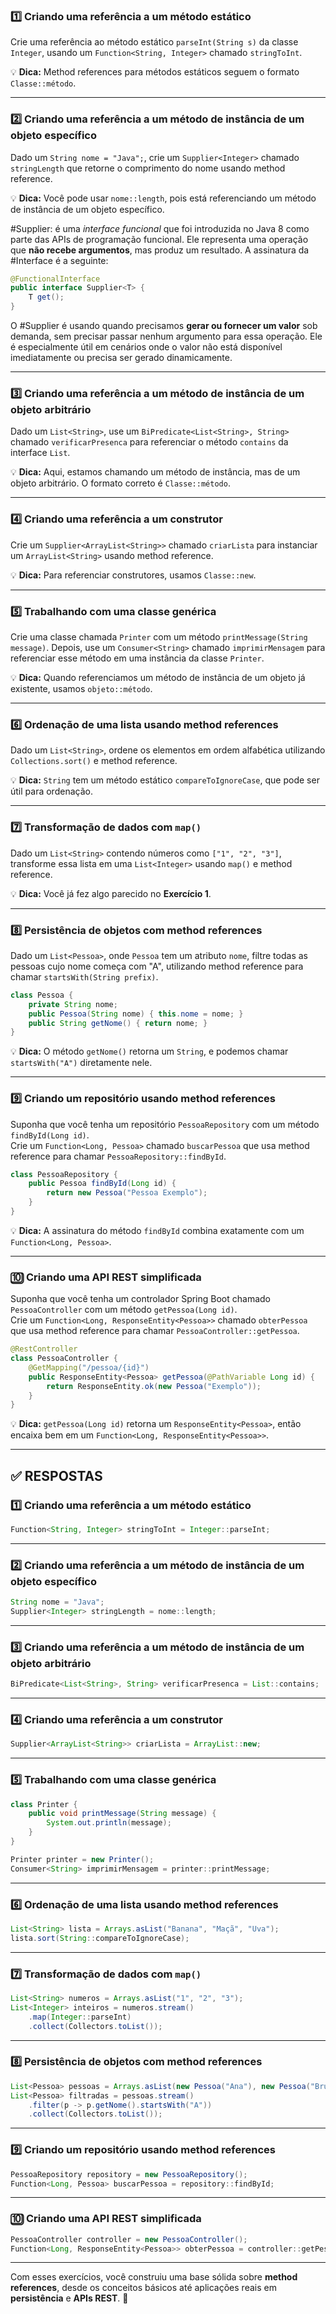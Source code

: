 ### **1️⃣ Criando uma referência a um método estático**

Crie uma referência ao método estático `parseInt(String s)` da classe `Integer`, usando um `Function<String, Integer>` chamado `stringToInt`.

💡 **Dica:** Method references para métodos estáticos seguem o formato `Classe::método`.



---

### **2️⃣ Criando uma referência a um método de instância de um objeto específico**

Dado um `String nome = "Java";`, crie um `Supplier<Integer>` chamado `stringLength` que retorne o comprimento do nome usando method reference.

💡 **Dica:** Você pode usar `nome::length`, pois está referenciando um método de instância de um objeto específico.

#Supplier: é uma *interface funcional* que foi introduzida no Java 8 como parte das APIs de programação funcional. Ele representa uma operação que **não recebe argumentos**, mas produz um resultado. A assinatura da #Interface é a seguinte:
```java
@FunctionalInterface
public interface Supplier<T> {
	T get();
}
```
O #Supplier é usando quando precisamos **gerar ou fornecer um valor** sob demanda, sem precisar passar nenhum argumento para essa operação. Ele é especialmente útil em cenários onde o valor não está disponível imediatamente ou precisa ser gerado dinamicamente. 

---

### **3️⃣ Criando uma referência a um método de instância de um objeto arbitrário**

Dado um `List<String>`, use um `BiPredicate<List<String>, String>` chamado `verificarPresenca` para referenciar o método `contains` da interface `List`.

💡 **Dica:** Aqui, estamos chamando um método de instância, mas de um objeto arbitrário. O formato correto é `Classe::método`.

---

### **4️⃣ Criando uma referência a um construtor**

Crie um `Supplier<ArrayList<String>>` chamado `criarLista` para instanciar um `ArrayList<String>` usando method reference.

💡 **Dica:** Para referenciar construtores, usamos `Classe::new`.

---

### **5️⃣ Trabalhando com uma classe genérica**

Crie uma classe chamada `Printer` com um método `printMessage(String message)`. Depois, use um `Consumer<String>` chamado `imprimirMensagem` para referenciar esse método em uma instância da classe `Printer`.

💡 **Dica:** Quando referenciamos um método de instância de um objeto já existente, usamos `objeto::método`.

---

### **6️⃣ Ordenação de uma lista usando method references**

Dado um `List<String>`, ordene os elementos em ordem alfabética utilizando `Collections.sort()` e method reference.

💡 **Dica:** `String` tem um método estático `compareToIgnoreCase`, que pode ser útil para ordenação.

---

### **7️⃣ Transformação de dados com `map()`**

Dado um `List<String>` contendo números como `["1", "2", "3"]`, transforme essa lista em uma `List<Integer>` usando `map()` e method reference.

💡 **Dica:** Você já fez algo parecido no **Exercício 1**.

---

### **8️⃣ Persistência de objetos com method references**

Dado um `List<Pessoa>`, onde `Pessoa` tem um atributo `nome`, filtre todas as pessoas cujo nome começa com "A", utilizando method reference para chamar `startsWith(String prefix)`.

```java
class Pessoa {
    private String nome;
    public Pessoa(String nome) { this.nome = nome; }
    public String getNome() { return nome; }
}
```

💡 **Dica:** O método `getNome()` retorna um `String`, e podemos chamar `startsWith("A")` diretamente nele.

---

### **9️⃣ Criando um repositório usando method references**

Suponha que você tenha um repositório `PessoaRepository` com um método `findById(Long id)`.  
Crie um `Function<Long, Pessoa>` chamado `buscarPessoa` que usa method reference para chamar `PessoaRepository::findById`.

```java
class PessoaRepository {
    public Pessoa findById(Long id) { 
        return new Pessoa("Pessoa Exemplo"); 
    }
}
```

💡 **Dica:** A assinatura do método `findById` combina exatamente com um `Function<Long, Pessoa>`.

---

### **🔟 Criando uma API REST simplificada**

Suponha que você tenha um controlador Spring Boot chamado `PessoaController` com um método `getPessoa(Long id)`.  
Crie um `Function<Long, ResponseEntity<Pessoa>>` chamado `obterPessoa` que usa method reference para chamar `PessoaController::getPessoa`.

```java
@RestController
class PessoaController {
    @GetMapping("/pessoa/{id}")
    public ResponseEntity<Pessoa> getPessoa(@PathVariable Long id) {
        return ResponseEntity.ok(new Pessoa("Exemplo"));
    }
}
```

💡 **Dica:** `getPessoa(Long id)` retorna um `ResponseEntity<Pessoa>`, então encaixa bem em um `Function<Long, ResponseEntity<Pessoa>>`.

---

## **✅ RESPOSTAS**

### **1️⃣ Criando uma referência a um método estático**

```java
Function<String, Integer> stringToInt = Integer::parseInt;
```

---

### **2️⃣ Criando uma referência a um método de instância de um objeto específico**

```java
String nome = "Java";
Supplier<Integer> stringLength = nome::length;
```

---

### **3️⃣ Criando uma referência a um método de instância de um objeto arbitrário**

```java
BiPredicate<List<String>, String> verificarPresenca = List::contains;
```

---

### **4️⃣ Criando uma referência a um construtor**

```java
Supplier<ArrayList<String>> criarLista = ArrayList::new;
```

---

### **5️⃣ Trabalhando com uma classe genérica**

```java
class Printer {
    public void printMessage(String message) {
        System.out.println(message);
    }
}

Printer printer = new Printer();
Consumer<String> imprimirMensagem = printer::printMessage;
```

---

### **6️⃣ Ordenação de uma lista usando method references**

```java
List<String> lista = Arrays.asList("Banana", "Maçã", "Uva");
lista.sort(String::compareToIgnoreCase);
```

---

### **7️⃣ Transformação de dados com `map()`**

```java
List<String> numeros = Arrays.asList("1", "2", "3");
List<Integer> inteiros = numeros.stream()
    .map(Integer::parseInt)
    .collect(Collectors.toList());
```

---

### **8️⃣ Persistência de objetos com method references**

```java
List<Pessoa> pessoas = Arrays.asList(new Pessoa("Ana"), new Pessoa("Bruno"));
List<Pessoa> filtradas = pessoas.stream()
    .filter(p -> p.getNome().startsWith("A"))
    .collect(Collectors.toList());
```

---

### **9️⃣ Criando um repositório usando method references**

```java
PessoaRepository repository = new PessoaRepository();
Function<Long, Pessoa> buscarPessoa = repository::findById;
```

---

### **🔟 Criando uma API REST simplificada**

```java
PessoaController controller = new PessoaController();
Function<Long, ResponseEntity<Pessoa>> obterPessoa = controller::getPessoa;
```

---

Com esses exercícios, você construiu uma base sólida sobre **method references**, desde os conceitos básicos até aplicações reais em **persistência** e **APIs REST**. 🚀